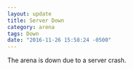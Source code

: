 ```yaml
---
layout: update
title: Server Down
category: arena
tags: Down
date: "2016-11-26 15:58:24 -0500"
---
```


The arena is down due to a server crash. 
